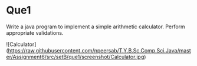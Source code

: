 # Que1

Write a java program to implement a simple arithmetic calculator. Perform appropriate
validations.

![Calculator] (https://raw.githubusercontent.com/npeersab/T.Y.B.Sc.Comp.Sci.Java/master/Assignment6/src/setB/que1/screenshot/Calculator.jpg)
